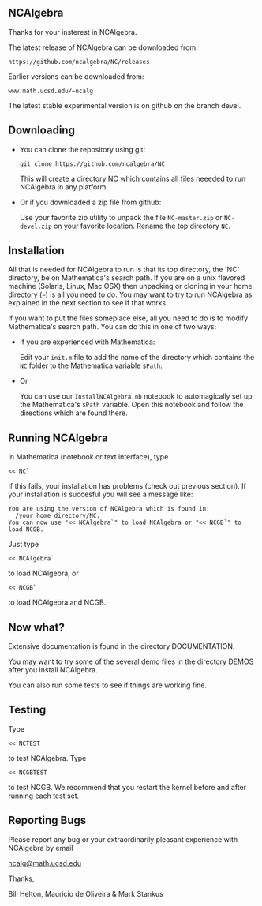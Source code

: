 NCAlgebra
-----------

Thanks for your insterest in NCAlgebra.

The latest release of NCAlgebra can be downloaded from:

    https://github.com/ncalgebra/NC/releases

Earlier versions can be downloaded from:

    www.math.ucsd.edu/~ncalg

The latest stable experimental version is on github on the branch devel.

Downloading
-----------

* You can clone the repository using git:

  ```
  git clone https://github.com/ncalgebra/NC
  ```

  This will create a directory NC which contains all files neeeded to
  run NCAlgebra in any platform.

* Or if you downloaded a zip file from github:

  Use your favorite zip utility to unpack the file `NC-master.zip` or
  `NC-devel.zip` on your favorite location. Rename the top directory
  `NC`.

Installation
------------

All that is needed for NCAlgebra to run is that its top directory, the
'NC' directory, be on Mathematica's search path. If you are on a unix
flavored machine (Solaris, Linux, Mac OSX) then unpacking or cloning
in your home directory (`~`) is all you need to do. You may want to try
to run NCAlgebra as explained in the next section to see if that
works.

If you want to put the files someplace else, all you need to do is to
modify Mathematica's search path. You can do this in one of two ways:

* If you are experienced with Mathematica: 

  Edit your `init.m` file to add the name of the directory which
  contains the `NC` folder to the Mathematica variable `$Path`.

* Or 

  You can use our `InstallNCAlgebra.nb` notebook to automagically set
  up the Mathematica's `$Path` variable. Open this notebook and follow
  the directions which are found there.

Running NCAlgebra
-----------------

In Mathematica (notebook or text interface), type

    << NC`

If this fails, your installation has problems (check out previous
section). If your installation is succesful you will see a message
like:

    You are using the version of NCAlgebra which is found in:
      /your_home_directory/NC.
    You can now use "<< NCAlgebra`" to load NCAlgebra or "<< NCGB`" to load NCGB.

Just type 

    << NCAlgebra`

to load NCAlgebra, or

    << NCGB`

to load NCAlgebra and NCGB.


Now what?
--------

Extensive documentation is found in the directory DOCUMENTATION.

You may want to try some of the several demo files in the directory
DEMOS after you install NCAlgebra.

You can also run some tests to see if things are working fine.

Testing
-------

Type 

    << NCTEST

to test NCAlgebra. Type 

    << NCGBTEST

to test NCGB. We recommend that you restart the kernel before and
after running each test set.

Reporting Bugs
--------------

Please report any bug or your extraordinarily pleasant experience with
NCAlgebra by email

ncalg@math.ucsd.edu

Thanks,

Bill Helton, Mauricio de Oliveira & Mark Stankus

